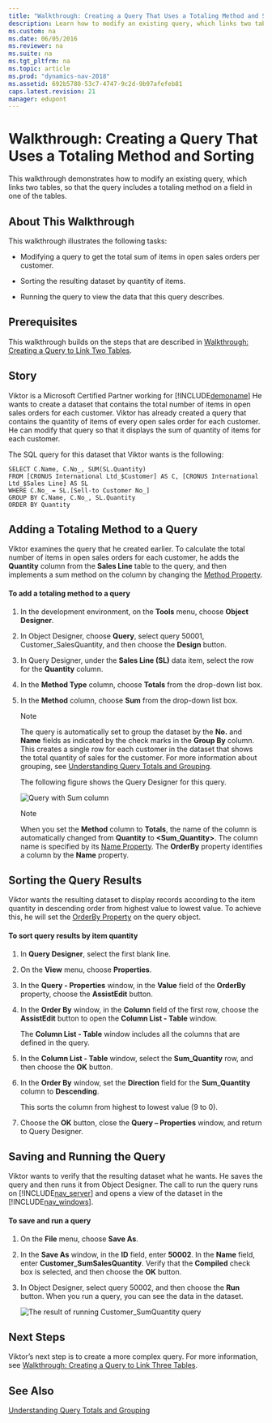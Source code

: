```yaml
---
title: "Walkthrough: Creating a Query That Uses a Totaling Method and Sorting"
description: Learn how to modify an existing query, which links two tables, so that the query includes a totaling method on a field in one of the tables.
ms.custom: na
ms.date: 06/05/2016
ms.reviewer: na
ms.suite: na
ms.tgt_pltfrm: na
ms.topic: article
ms.prod: "dynamics-nav-2018"
ms.assetid: 692b5780-53c7-4747-9c2d-9b97afefeb81
caps.latest.revision: 21
manager: edupont
---
```

# Walkthrough: Creating a Query That Uses a Totaling Method and Sorting
This walkthrough demonstrates how to modify an existing query, which links two tables, so that the query includes a totaling method on a field in one of the tables.  
  
## About This Walkthrough  
 This walkthrough illustrates the following tasks:  
  
-   Modifying a query to get the total sum of items in open sales orders per customer.  
  
-   Sorting the resulting dataset by quantity of items.  
  
-   Running the query to view the data that this query describes.  
  
## Prerequisites  
 This walkthrough builds on the steps that are described in [Walkthrough: Creating a Query to Link Two Tables](Walkthrough--Creating-a-Query-to-Link-Two-Tables.md).  
  
## Story  
 Viktor is a Microsoft Certified Partner working for [!INCLUDE[demoname](includes/demoname_md.md)] He wants to create a dataset that contains the total number of items in open sales orders for each customer. Viktor has already created a query that contains the quantity of items of every open sales order for each customer. He can modify that query so that it displays the sum of quantity of items for each customer.  
  
 The SQL query for this dataset that Viktor wants is the following:  
  
```  
SELECT C.Name, C.No_, SUM(SL.Quantity)  
FROM [CRONUS International Ltd_$Customer] AS C, [CRONUS International Ltd_$Sales Line] AS SL  
WHERE C.No_ = SL.[Sell-to Customer No_]  
GROUP BY C.Name, C.No_, SL.Quantity 
ORDER BY Quantity  
```  
  
## Adding a Totaling Method to a Query  
 Viktor examines the query that he created earlier. To calculate the total number of items in open sales orders for each customer, he adds the **Quantity** column from the **Sales Line** table to the query, and then implements a sum method on the column by changing the [Method Property](Method-Property.md).  
  
#### To add a totaling method to a query  
  
1.  In the development environment, on the **Tools** menu, choose **Object Designer**.  
  
2.  In Object Designer, choose **Query**, select query 50001, Customer\_SalesQuantity, and then choose the **Design** button.  
  
3.  In Query Designer, under the **Sales Line \(SL\)** data item, select the row for the **Quantity** column.  
  
4.  In the **Method Type** column, choose **Totals** from the drop-down list box.  
  
5.  In the **Method**  column, choose **Sum** from the drop-down list box.  
  
    > [!NOTE]  
    >  The query is automatically set to group the dataset by the **No.** and **Name** fields as indicated by the check marks in the **Group By** column. This creates a single row for each customer in the dataset that shows the total quantity of sales for the customer. For more information about grouping, see [Understanding Query Totals and Grouping](Understanding-Query-Totals-and-Grouping.md).  
  
     The following figure shows the Query Designer for this query.  
  
     ![Query with Sum column](media/Query_WalkthroughTotals.png "Query\_WalkthroughTotals")  
  
    > [!NOTE]  
    >  When you set the **Method** column to **Totals**, the name of the column is automatically changed from **Quantity** to **\<Sum\_Quantity>**. The column name is specified by its [Name Property](Name-Property.md). The **OrderBy** property identifies a column by the **Name** property.  
  
## Sorting the Query Results  
 Viktor wants the resulting dataset to display records according to the item quantity in descending order from highest value to lowest value. To achieve this, he will set the [OrderBy Property](OrderBy-Property.md) on the query object.  
  
#### To sort query results by item quantity  
  
1.  In **Query Designer**, select the first blank line.  
  
2.  On the **View** menu, choose **Properties**.  
  
3.  In the **Query - Properties** window, in the **Value** field of the **OrderBy** property, choose the **AssistEdit** button.  
  
4.  In the **Order By** window, in the **Column** field of the first row, choose the **AssistEdit** button to open the **Column List - Table** window.  
  
     The **Column List - Table** window includes all the columns that are defined in the query.  
  
5.  In the **Column List - Table** window, select the **Sum\_Quantity** row, and then choose the **OK** button.  
  
6.  In the **Order By** window, set the **Direction** field for the **Sum\_Quantity** column to **Descending**.  
  
     This sorts the column from highest to lowest value \(9 to 0\).  
  
7.  Choose the **OK** button, close the **Query – Properties** window, and return to Query Designer.  
  
## Saving and Running the Query  
 Viktor wants to verify that the resulting dataset what he wants. He saves the query and then runs it from Object Designer. The call to run the query runs on [!INCLUDE[nav_server](includes/nav_server_md.md)] and opens a view of the dataset in the [!INCLUDE[nav_windows](includes/nav_windows_md.md)].  
  
#### To save and run a query  
  
1.  On the **File** menu, choose **Save As**.  
  
2.  In the **Save As** window, in the **ID** field, enter **50002**. In the **Name** field, enter **Customer\_SumSalesQuantity**. Verify that the **Compiled** check box is selected, and then choose the **OK** button.  
  
3.  In Object Designer, select query 50002, and then choose the **Run** button. When you run a query, you can see the data in the dataset.  
  
     ![The result of running Customer&#95;SumQuantity query](media/Query_WalkthroughTotals_Run.png "Query\_WalkthroughTotals\_Run")  
  
## Next Steps  
 Viktor’s next step is to create a more complex query. For more information, see [Walkthrough: Creating a Query to Link Three Tables](Walkthrough--Creating-a-Query-to-Link-Three-Tables.md).  
  
## See Also  
 [Understanding Query Totals and Grouping](Understanding-Query-Totals-and-Grouping.md)